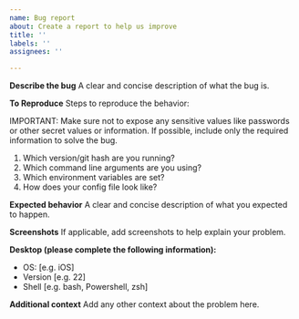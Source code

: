 ```yaml
---
name: Bug report
about: Create a report to help us improve
title: ''
labels: ''
assignees: ''

---
```


**Describe the bug**
A clear and concise description of what the bug is.

**To Reproduce**
Steps to reproduce the behavior:

IMPORTANT: Make sure not to expose any sensitive values like passwords or other secret values or information. If possible, include only the required information to solve the bug.

1. Which version/git hash are you running?
2. Which command line arguments are you using?
3. Which environment variables are set?
4. How does your config file look like?

**Expected behavior**
A clear and concise description of what you expected to happen.

**Screenshots**
If applicable, add screenshots to help explain your problem.

**Desktop (please complete the following information):**
 - OS: [e.g. iOS]
 - Version [e.g. 22]
 - Shell [e.g. bash, Powershell, zsh]

**Additional context**
Add any other context about the problem here.
